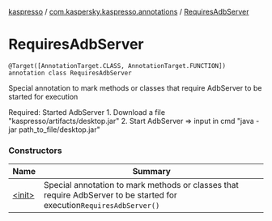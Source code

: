 [kaspresso](../../index.md) / [com.kaspersky.kaspresso.annotations](../index.md) / [RequiresAdbServer](./index.md)

# RequiresAdbServer

`@Target([AnnotationTarget.CLASS, AnnotationTarget.FUNCTION]) annotation class RequiresAdbServer`

Special annotation to mark methods or classes that require AdbServer to be started for execution

Required: Started AdbServer
    1. Download a file "kaspresso/artifacts/desktop.jar"
    2. Start AdbServer =&gt; input in cmd "java -jar path_to_file/desktop.jar"

### Constructors

| Name | Summary |
|---|---|
| [&lt;init&gt;](-init-.md) | Special annotation to mark methods or classes that require AdbServer to be started for execution`RequiresAdbServer()` |
